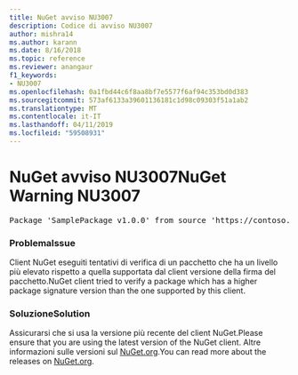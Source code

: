 ```yaml
---
title: NuGet avviso NU3007
description: Codice di avviso NU3007
author: mishra14
ms.author: karann
ms.date: 8/16/2018
ms.topic: reference
ms.reviewer: anangaur
f1_keywords:
- NU3007
ms.openlocfilehash: 0a1fbd44c6f8aa8bf7e5577f6af94c353bd0d383
ms.sourcegitcommit: 573af6133a39601136181c1d98c09303f51a1ab2
ms.translationtype: MT
ms.contentlocale: it-IT
ms.lasthandoff: 04/11/2019
ms.locfileid: "59508931"
---
```

# <a name="nuget-warning-nu3007"></a><span data-ttu-id="64f2a-103">NuGet avviso NU3007</span><span class="sxs-lookup"><span data-stu-id="64f2a-103">NuGet Warning NU3007</span></span>

<pre>Package 'SamplePackage v1.0.0' from source 'https://contoso.com/index.json': The package signature format version is not supported. Updating your client may solve this problem.</pre>

### <a name="issue"></a><span data-ttu-id="64f2a-104">Problema</span><span class="sxs-lookup"><span data-stu-id="64f2a-104">Issue</span></span>

<span data-ttu-id="64f2a-105">Client NuGet eseguiti tentativi di verifica di un pacchetto che ha un livello più elevato rispetto a quella supportata dal client versione della firma del pacchetto.</span><span class="sxs-lookup"><span data-stu-id="64f2a-105">NuGet client tried to verify a package which has a higher package signature version than the one supported by this client.</span></span>


### <a name="solution"></a><span data-ttu-id="64f2a-106">Soluzione</span><span class="sxs-lookup"><span data-stu-id="64f2a-106">Solution</span></span>

<span data-ttu-id="64f2a-107">Assicurarsi che si usa la versione più recente del client NuGet.</span><span class="sxs-lookup"><span data-stu-id="64f2a-107">Please ensure that you are using the latest version of the NuGet client.</span></span> <span data-ttu-id="64f2a-108">Altre informazioni sulle versioni sul [NuGet.org](https://www.nuget.org/downloads).</span><span class="sxs-lookup"><span data-stu-id="64f2a-108">You can read more about the releases on [NuGet.org](https://www.nuget.org/downloads).</span></span>


